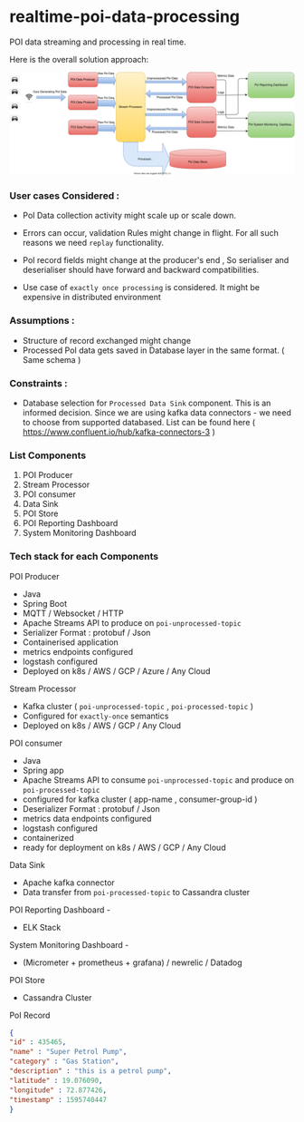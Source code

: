 # realtime-poi-data-processing
POI data streaming and processing in real time.

Here is the overall solution approach:

![Alt text](./docs/overview.svg)


### User cases Considered :

- PoI Data collection activity might scale up or scale down. 

- Errors can occur, validation Rules might change in flight. 
For all such reasons we need `replay` functionality.

- PoI record fields might change at the producer's end ,
So serialiser and deserialiser should have forward and backward compatibilities.

- Use case of `exactly once processing` is considered. It might be expensive in distributed environment 

### Assumptions :
- Structure of record exchanged might change 
- Processed PoI data gets saved in Database layer in the same format. ( Same schema )

### Constraints :
- Database selection for  `Processed Data Sink` component. This is an informed decision.
Since we are using kafka data connectors - we need to choose from supported databased.
List can be found here ( https://www.confluent.io/hub/kafka-connectors-3 )


### List Components
1. POI Producer 
2. Stream Processor
3. POI consumer
4. Data Sink
5. POI Store
6. POI Reporting Dashboard
7. System Monitoring Dashboard

### Tech stack for each Components
 POI Producer 
- Java 
- Spring Boot 
- MQTT / Websocket / HTTP 
- Apache Streams API to produce on `poi-unprocessed-topic` 
- Serializer Format : protobuf / Json  
- Containerised application
- metrics endpoints configured 
- logstash configured 
- Deployed on k8s / AWS / GCP / Azure / Any Cloud


Stream Processor 
- Kafka cluster (  `poi-unprocessed-topic` ,  `poi-processed-topic` )
- Configured for `exactly-once` semantics
- Deployed on k8s / AWS / GCP / Any Cloud


POI consumer
- Java
- Spring app 
- Apache Streams API  to consume `poi-unprocessed-topic` and produce on `poi-processed-topic`
- configured for kafka cluster ( app-name , consumer-group-id )
- Deserializer Format : protobuf / Json  
- metrics data endpoints configured 
- logstash configured 
- containerized 
- ready for deployment on k8s / AWS / GCP / Any Cloud



Data Sink 
- Apache kafka connector 
- Data transfer from `poi-processed-topic` to Cassandra cluster 


POI Reporting Dashboard - 
- ELK Stack

System Monitoring Dashboard -
- (Micrometer + prometheus + grafana) / newrelic / Datadog 


POI Store 
- Cassandra Cluster 

PoI Record
````json
{
"id" : 435465,
"name" : "Super Petrol Pump",
"category" : "Gas Station",
"description" : "this is a petrol pump",
"latitude" : 19.076090,
"longitude" : 72.877426,
"timestamp" : 1595740447
}
